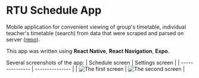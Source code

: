# RTU Schedule App

Mobile application for convenient viewing of group's timetable, individual teacher's timetable (search) from data that were scraped and parsed on server ([repo](https://github.com/Radmir2015/rtu-schedule)).

This app was written using **React Native**, **React Navigation**, **Expo**.

Several screenshots of the app:
| Schedule screen | Settings screen |
| --------------- | --------------- |
| ![][screen1]    | ![][screen2]    |

[screen1]: screenshots/main-screen.png "The first screen"
[screen2]: screenshots/settings-screen.png "The second screen"
